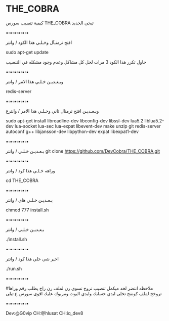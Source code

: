 
# THE_COBRA
 كيفية تنصيب سورس THE_COBRA تيجي الجديد


▪️▫️▪️▫️▪️▫️▪️▫️▪️▫️▪️

افتح ترمنـآل وخـلـي هذا الكود / وانتر

sudo apt-get update

حاول تكرر هذا الكود 3 مرات لحل كل مشاكل وعدم وجود مشكله في التنصيب

▪️▫️▪️▫️▪️▫️▪️▫️▪️▫️▪️

 وبـعـديـن خـلـي هذا الامر / وانتر

redis-server


▪️▫️▪️▫️▪️▫️▪️▫️▪️▫️▪️

 وبـعـديـن افتح ترمنال ثاني وخـلـي هذا الامر / وانترع

sudo apt-get install libreadline-dev libconfig-dev libssl-dev lua5.2 liblua5.2-dev lua-socket lua-sec lua-expat libevent-dev make unzip git redis-server autoconf g++ libjansson-dev libpython-dev expat libexpat1-dev

▪️▫️▪️▫️▪️▫️▪️▫️▪️▫️▪️

 بـعـديـن خـلـي / وانتر
git clone https://github.com/DevCobra/THE_COBRA.git

▪️▫️▪️▫️▪️▫️▪️▫️▪️▫️▪️

 وراهه خـلـي هذا كود / وانتر

cd THE_COBRA

▪️▫️▪️▫️▪️▫️▪️▫️▪️▫️▪️

 بـعـديـن خـلـي هاي / وانتر

 chmod 777 install.sh

▪️▫️▪️▫️▪️▫️▪️▫️▪️▫️▪️

 بـعـديـن خـلـي / وانتر

 ./install.sh

▪️▫️▪️▫️▪️▫️▪️▫️▪️▫️▪️

اخير شي خلي هذا كود / وانتر 

./run.sh

▪️▫️▪️▫️▪️▫️▪️▫️▪️▫️▪️

#ملاحظه انتضر لحد ميكمل تنصيب تروح تسوي رن لملف رن راح يطلب رقم 
وراها تروخح لملف كونفج تخلي ايدي حسابك وايدي البوت 
ومربوك عليك اقوى سورس ع تيلي

▪️▫️▪️▫️▪️▫️▪️▫️▪️▫️▪️

Dev:@G0vip
CH:@hlusat
CH:iq_dev8
